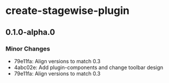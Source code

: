 # create-stagewise-plugin

## 0.1.0-alpha.0

### Minor Changes

- 79e11fa: Align versions to match 0.3
- 4abc02e: Add plugin-components and change toolbar design
- 79e11fa: Align versions to match 0.3
